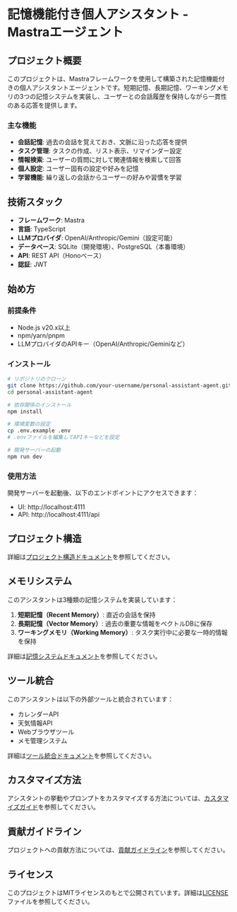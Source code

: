 # 記憶機能付き個人アシスタント - Mastraエージェント

## プロジェクト概要

このプロジェクトは、Mastraフレームワークを使用して構築された記憶機能付きの個人アシスタントエージェントです。短期記憶、長期記憶、ワーキングメモリの3つの記憶システムを実装し、ユーザーとの会話履歴を保持しながら一貫性のある応答を提供します。

### 主な機能

- **会話記憶**: 過去の会話を覚えておき、文脈に沿った応答を提供
- **タスク管理**: タスクの作成、リスト表示、リマインダー設定
- **情報検索**: ユーザーの質問に対して関連情報を検索して回答
- **個人設定**: ユーザー固有の設定や好みを記憶
- **学習機能**: 繰り返しの会話からユーザーの好みや習慣を学習

## 技術スタック

- **フレームワーク**: Mastra
- **言語**: TypeScript
- **LLMプロバイダ**: OpenAI/Anthropic/Gemini（設定可能）
- **データベース**: SQLite（開発環境）、PostgreSQL（本番環境）
- **API**: REST API（Honoベース）
- **認証**: JWT

## 始め方

### 前提条件

- Node.js v20.x以上
- npm/yarn/pnpm
- LLMプロバイダのAPIキー（OpenAI/Anthropic/Geminiなど）

### インストール

```bash
# リポジトリのクローン
git clone https://github.com/your-username/personal-assistant-agent.git
cd personal-assistant-agent

# 依存関係のインストール
npm install

# 環境変数の設定
cp .env.example .env
# .envファイルを編集してAPIキーなどを設定

# 開発サーバーの起動
npm run dev
```

### 使用方法

開発サーバーを起動後、以下のエンドポイントにアクセスできます：

- UI: http://localhost:4111
- API: http://localhost:4111/api

## プロジェクト構造

詳細は[プロジェクト構造ドキュメント](./docs/project-structure.md)を参照してください。

## メモリシステム

このアシスタントは3種類の記憶システムを実装しています：

1. **短期記憶（Recent Memory）**: 直近の会話を保持
2. **長期記憶（Vector Memory）**: 過去の重要な情報をベクトルDBに保存
3. **ワーキングメモリ（Working Memory）**: タスク実行中に必要な一時的情報を保持

詳細は[記憶システムドキュメント](./docs/memory-system.md)を参照してください。

## ツール統合

このアシスタントは以下の外部ツールと統合されています：

- カレンダーAPI
- 天気情報API
- Webブラウザツール
- メモ管理システム

詳細は[ツール統合ドキュメント](./docs/tools-integration.md)を参照してください。

## カスタマイズ方法

アシスタントの挙動やプロンプトをカスタマイズする方法については、[カスタマイズガイド](./docs/customization.md)を参照してください。

## 貢献ガイドライン

プロジェクトへの貢献方法については、[貢献ガイドライン](./CONTRIBUTING.md)を参照してください。

## ライセンス

このプロジェクトはMITライセンスのもとで公開されています。詳細は[LICENSE](./LICENSE)ファイルを参照してください。
